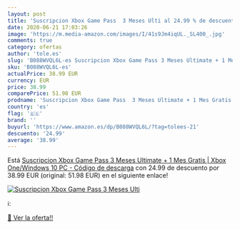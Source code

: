 ```yaml
---
layout: post
title: 'Suscripcion Xbox Game Pass  3 Meses Ulti al 24.99 % de descuento'
date: 2020-06-21 17:03:26
image: 'https://m.media-amazon.com/images/I/41s9Jm4iqUL._SL400_.jpg'
comments: true
category: ofertas
author: 'tole.es'
slug: 'B088WVQL6L-es Suscripcion Xbox Game Pass 3 Meses Ultimate + 1 Mes Gratis...'
sku: 'B088WVQL6L-es'
actualPrice: 38.99 EUR
currency: EUR
price: 38.99
comparePrice: 51.98 EUR
prodname: 'Suscripcion Xbox Game Pass  3 Meses Ultimate + 1 Mes Gratis | Xbox One/Windows 10 PC - Código de descarga'
country: 'es'
flag: '🇪🇸'
brand: ''
buyurl: 'https://www.amazon.es/dp/B088WVQL6L/?tag=tolees-21'
descuento: '24.99'
average: '38.99'
---
```


Está [Suscripcion Xbox Game Pass  3 Meses Ultimate + 1 Mes Gratis | Xbox One/Windows 10 PC - Código de descarga](https://www.amazon.es/dp/B088WVQL6L/?tag=tolees-21) con 24.99 de descuento por 38.99 EUR (original: 51.98 EUR) en el siguiente enlace!

[![Suscripcion Xbox Game Pass  3 Meses Ulti](https://m.media-amazon.com/images/I/41s9Jm4iqUL._SL400_.jpg)](https://www.amazon.es/dp/B088WVQL6L/?tag=tolees-21)

ℹ️:


[🛒 Ver la oferta!!](https://www.amazon.es/dp/B088WVQL6L/?tag=tolees-21)
